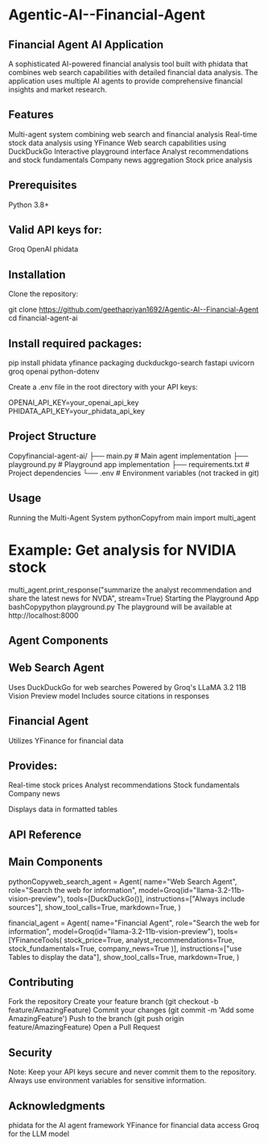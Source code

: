 # Agentic-AI--Financial-Agent

## Financial Agent AI Application

A sophisticated AI-powered financial analysis tool built with phidata that combines web search capabilities with detailed financial data analysis. The application uses multiple AI agents to provide comprehensive financial insights and market research.
 
## Features

Multi-agent system combining web search and financial analysis
Real-time stock data analysis using YFinance
Web search capabilities using DuckDuckGo
Interactive playground interface
Analyst recommendations and stock fundamentals
Company news aggregation
Stock price analysis

## Prerequisites

Python 3.8+

## Valid API keys for:

Groq
OpenAI
phidata



## Installation

Clone the repository:

git clone https://github.com/geethapriyan1692/Agentic-AI--Financial-Agent
cd financial-agent-ai

## Install required packages:

pip install phidata yfinance packaging duckduckgo-search fastapi uvicorn groq openai python-dotenv

Create a .env file in the root directory with your API keys:

OPENAI_API_KEY=your_openai_api_key
PHIDATA_API_KEY=your_phidata_api_key

## Project Structure
Copyfinancial-agent-ai/
├── main.py           # Main agent implementation
├── playground.py     # Playground app implementation
├── requirements.txt  # Project dependencies
└── .env             # Environment variables (not tracked in git)

## Usage
Running the Multi-Agent System
pythonCopyfrom main import multi_agent

# Example: Get analysis for NVIDIA stock
multi_agent.print_response("summarize the analyst recommendation and share the latest news for NVDA", stream=True)
Starting the Playground App
bashCopypython playground.py
The playground will be available at http://localhost:8000

## Agent Components
## Web Search Agent

Uses DuckDuckGo for web searches
Powered by Groq's LLaMA 3.2 11B Vision Preview model
Includes source citations in responses

## Financial Agent

Utilizes YFinance for financial data

## Provides:

Real-time stock prices
Analyst recommendations
Stock fundamentals
Company news


Displays data in formatted tables

## API Reference
## Main Components
pythonCopyweb_search_agent = Agent(
    name="Web Search Agent",
    role="Search the web for information",
    model=Groq(id="llama-3.2-11b-vision-preview"),
    tools=[DuckDuckGo()],
    instructions=["Always include sources"],
    show_tool_calls=True,
    markdown=True,
)

financial_agent = Agent(
    name="Financial Agent",
    role="Search the web for information",
    model=Groq(id="llama-3.2-11b-vision-preview"),
    tools=[YFinanceTools(
        stock_price=True,
        analyst_recommendations=True,
        stock_fundamentals=True,
        company_news=True
    )],
    instructions=["use Tables to display the data"],
    show_tool_calls=True,
    markdown=True,
)

## Contributing

Fork the repository
Create your feature branch (git checkout -b feature/AmazingFeature)
Commit your changes (git commit -m 'Add some AmazingFeature')
Push to the branch (git push origin feature/AmazingFeature)
Open a Pull Request


## Security
Note: Keep your API keys secure and never commit them to the repository. Always use environment variables for sensitive information.

## Acknowledgments

phidata for the AI agent framework
YFinance for financial data access
Groq for the LLM model
